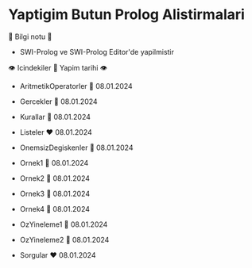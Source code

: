 # Yaptigim Butun Prolog Alistirmalari

:speech_balloon: Bilgi notu :speech_balloon:
- SWI-Prolog ve SWI-Prolog Editor'de yapilmistir

:eye: Icindekiler :black_heart: Yapim tarihi :eye:

- AritmetikOperatorler :orange_heart: 08.01.2024

- Gercekler :green_heart: 08.01.2024

- Kurallar :purple_heart: 08.01.2024

- Listeler :heart: 08.01.2024

- OnemsizDegiskenler :yellow_heart: 08.01.2024

- Ornek1 :blue_heart: 08.01.2024

- Ornek2 :brown_heart: 08.01.2024

- Ornek3 :white_heart: 08.01.2024

- Ornek4 :orange_heart: 08.01.2024

- OzYineleme1 :green_heart: 08.01.2024

- OzYineleme2 :purple_heart: 08.01.2024

- Sorgular :heart: 08.01.2024
